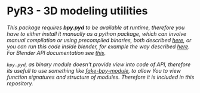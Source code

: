 # PyR3 - 3D modeling utilities

_This package requires **bpy.pyd** to be available at runtime, therefore you have to either install it manually as a python package, which can involve manual compilation or using precompiled binaries, both described [here](https://github.com/Argmaster/pyr3/blob/main/doc/install_blender.md), or you can run this code inside blender, for example the way described [here](https://blender.stackexchange.com/questions/1365/how-can-i-run-blender-from-command-line-or-a-python-script-without-opening-a-gui). For Blender API documentation see [this](https://docs.blender.org/api/master/)._

_`bpy.pyd`, as binary module doesn't provide view into code of API, therefore its usefull to use something like [fake-bpy-module](https://github.com/nutti/fake-bpy-module), to allow You to view function signatures and structure of modules. Therefore it is included in this repository._
